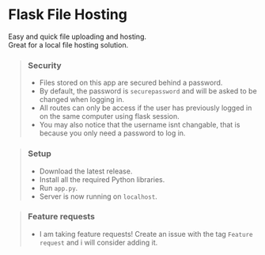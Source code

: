# Flask File Hosting
Easy and quick file uploading and hosting.  
Great for a local file hosting solution.

> ### Security
> - Files stored on this app are secured behind a password.
> - By default, the password is `securepassword` and will be asked to be changed when logging in.
> - All routes can only be access if the user has previously logged in on the same computer using flask session.
> - You may also notice that the username isnt changable, that is because you only need a password to log in.

> ### Setup
> - Download the latest release.
> - Install all the required Python libraries.
> - Run `app.py`.
> - Server is now running on `localhost`.

> ### Feature requests
> - I am taking feature requests! Create an issue with the tag `Feature request` and i will consider adding it.
